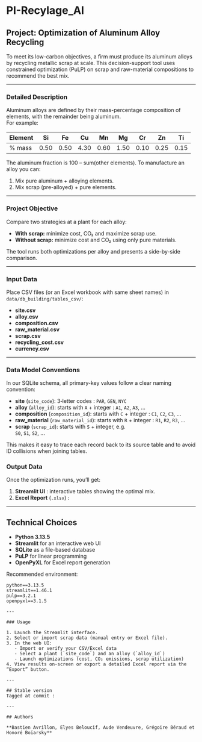 # PI-Recylage_Al


## Project: Optimization of Aluminum Alloy Recycling

To meet its low-carbon objectives, a firm must produce its aluminum alloys by recycling metallic scrap at scale. This decision-support tool uses constrained optimization (PuLP) on scrap and raw-material compositions to recommend the best mix.

---

### Detailed Description

Aluminum alloys are defined by their mass-percentage composition of elements, with the remainder being aluminum.  
For example:

| Element | Si   | Fe   | Cu   | Mn   | Mg   | Cr   | Zn   | Ti   |
|---------|------|------|------|------|------|------|------|------|
| % mass  | 0.50 | 0.50 | 4.30 | 0.60 | 1.50 | 0.10 | 0.25 | 0.15 |

The aluminum fraction is 100 – sum(other elements). To manufacture an alloy you can:
1. Mix pure aluminum + alloying elements.  
2. Mix scrap (pre-alloyed) + pure elements.

---

### Project Objective

Compare two strategies at a plant for each alloy:
- **With scrap:** minimize cost, CO₂ and maximize scrap use.  
- **Without scrap:** minimize cost and CO₂ using only pure materials.

The tool runs both optimizations per alloy and presents a side-by-side comparison.

---

### Input Data

Place CSV files (or an Excel workbook with same sheet names) in  
`data/db_building/tables_csv/`:

- **site.csv**  
- **alloy.csv**  
- **composition.csv**  
- **raw_material.csv**  
- **scrap.csv**  
- **recycling_cost.csv**  
- **currency.csv**

---
### Data Model Conventions

In our SQLite schema, all primary-key values follow a clear naming convention:

- **site** (`site_code`): 3‐letter codes : 
  `PAR`, `GEN`, `NYC`  
- **alloy** (`alloy_id`): starts with `A` + integer :
  `A1`, `A2`, `A3`, …  
- **composition** (`composition_id`): starts with `C` + integer : 
  `C1`, `C2`, `C3`, …  
- **raw_material** (`raw_material_id`): starts with `R` + integer :
  `R1`, `R2`, `R3`, …  
- **scrap** (`scrap_id`): starts with `S` + integer, e.g.  
  `S0`, `S1`, `S2`, …

This makes it easy to trace each record back to its source table and to avoid ID collisions when joining tables.

### Output Data

Once the optimization runs, you’ll get:

1.  **Streamlit UI** : interactive tables showing the optimal mix.
2.  **Excel Report** (`.xlsx`) : 
---

## Technical Choices

- **Python 3.13.5**  
- **Streamlit** for an interactive web UI  
- **SQLite** as a file-based database  
- **PuLP** for linear programming  
- **OpenPyXL** for Excel report generation  

Recommended environment:
```text
python==3.13.5
streamlit==1.46.1
pulp==3.2.1
openpyxl==3.1.5

---

### Usage

1. Launch the Streamlit interface.
2. Select or import scrap data (manual entry or Excel file).
3. In the web UI:  
   - Import or verify your CSV/Excel data  
   - Select a plant (`site_code`) and an alloy (`alloy_id`)  
   - Launch optimizations (cost, CO₂ emissions, scrap utilization)  
4. View results on-screen or export a detailed Excel report via the “Export” button.  

---

## Stable version
Tagged at commit : 

---

## Authors

**Bastien Avrillon, Elyes Beloucif, Aude Vendeuvre, Grégoire Béraud et Honoré Boïarsky**

